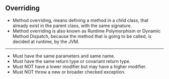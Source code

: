 ## Overriding

- Method overriding, means defining a method in a child class, that already exist in the parent class, with the same signature.
- Method overriding is also known as Runtime Polymorphism or Dynamic Method Dispatch, because the method that is going to be called, is decided at runtime, by the JVM.

---
- Must have the same parameters and same name.
- Must have the same return type or covariant return type.
- Must NOT have a lower modifier but may have a higher modifier.
- Must NOT throw a new or broader checked exception. 